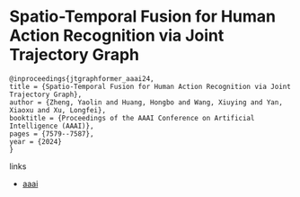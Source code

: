 # Spatio-Temporal Fusion for Human Action Recognition via Joint Trajectory Graph

```
@inproceedings{jtgraphformer_aaai24,
title = {Spatio-Temporal Fusion for Human Action Recognition via Joint Trajectory Graph},
author = {Zheng, Yaolin and Huang, Hongbo and Wang, Xiuying and Yan, Xiaoxu and Xu, Longfei},
booktitle = {Proceedings of the AAAI Conference on Artificial Intelligence (AAAI)},
pages = {7579--7587},
year = {2024}
}
```

links
- [aaai](https://ojs.aaai.org/index.php/AAAI/article/view/28590)
